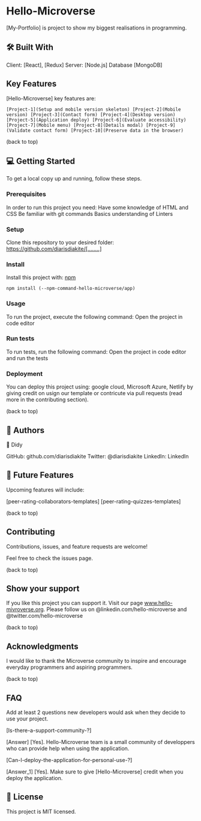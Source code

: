 # Hello-Microverse

[My-Portfolio] is project to show my biggest realisations in programming.

## 🛠 Built With
Client: [React], [Redux]
Server: [Node.js]
Database [MongoDB]

## Key Features
[Hello-Microverse] key features are:

``
[Project-1](Setup and mobile version skeleton)
[Project-2](Mobile version)
[Project-3](Contact form)
[Project-4](Desktop version)
[Project-5](Application deploy)
[Project-6](Evaluate accessibility)
[Project-7](Mobile menu)
[Project-8](Details modal)
[Project-9](Validate contact form)
[Project-10](Preserve data in the browser)
``

(back to top)


## 💻 Getting Started
To get a local copy up and running, follow these steps.

### Prerequisites
In order to run this project you need:
Have some knowledge of HTML and CSS
Be familiar with git commands
Basics understanding of Linters

### Setup
Clone this repository to your desired folder:
https://github.com/diarisdiakite/[........] 

### Install
Install this project with: [npm](https://www.npmjs.com/)

```[npm]
npm install (--npm-command-hello-microverse/app)
```

### Usage
To run the project, execute the following command: Open the project in code editor

### Run tests
To run tests, run the following command: Open the project in code editor and run the tests

### Deployment
You can deploy this project using: google cloud, Microsoft Azure, Netlify by giving credit on usign our template or contricute via pull requests (read more in the contributing section).

(back to top)

## 👥 Authors

👤 Didy

GitHub: github.com/diarisdiakite
Twitter: @diarisdiakite
LinkedIn: LinkedIn


## 🔭 Future Features
Upcoming features will include:

 [peer-rating-collaborators-templates]
 [peer-rating-quizzes-templates]
 
(back to top)

## Contributing
Contributions, issues, and feature requests are welcome!

Feel free to check the issues page.

(back to top)

## Show your support

If you like this project you can support it. Visit our page www.hello-mivroverse.org.
Please follow us on @linkedin.com/hello-microverse and @twitter.com/hello-microverse

(back to top)

## Acknowledgments

I would like to thank the Microverse community to inspire and encourage everyday programmers and aspiring programmers.

(back to top)

## FAQ 
Add at least 2 questions new developers would ask when they decide to use your project.

[Is-there-a-support-community-?]

[Answer]
[Yes]. Hello-Microverse team is a small community of developpers who can provide help when using the application. 

[Can-I-deploy-the-application-for-personal-use-?]

[Answer_1]
[Yes]. Make sure to give [Hello-Microverse] credit when you deploy the application. 


## 📝 License
This project is MIT licensed.

